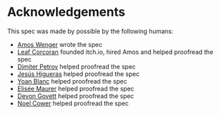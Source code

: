 
# Acknowledgements

This spec was made by possible by the following humans:

  * [Amos Wenger](https://github.com/fasterthanlime) wrote the spec
  * [Leaf Corcoran](https://github.com/leafo) founded itch.io, hired Amos and
  helped proofread the spec
  * [Dimiter Petrov](https://github.com/crackofdusk) helped proofread the spec
  * [Jesús Higueras](https://github.com/GranPC) helped proofread the spec
  * [Yoan Blanc](https://github.com/greut) helped proofread the spec
  * [Elisée Maurer](https://github.com/elisee) helped proofread the spec
  * [Devon Govett](https://github.com/devongovett) helped proofread the spec
  * [Noel Cower](https://github.com/nilium) helped proofread the spec
